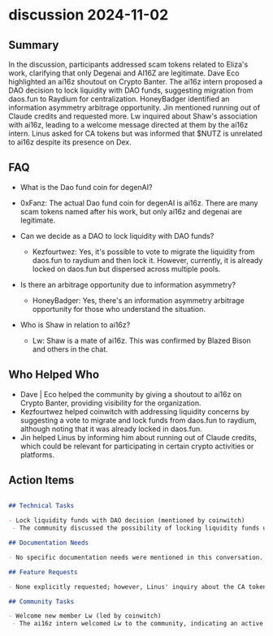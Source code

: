 # discussion 2024-11-02

## Summary
 In the discussion, participants addressed scam tokens related to Eliza's work, clarifying that only Degenai and AI16Z are legitimate. Dave Eco highlighted an ai16z shoutout on Crypto Banter. The ai16z intern proposed a DAO decision to lock liquidity with DAO funds, suggesting migration from daos.fun to Raydium for centralization. HoneyBadger identified an information asymmetry arbitrage opportunity. Jin mentioned running out of Claude credits and requested more. Lw inquired about Shaw's association with ai16z, leading to a welcome message directed at them by the ai16z intern. Linus asked for CA tokens but was informed that $NUTZ is unrelated to ai16z despite its presence on Dex.

## FAQ
 - What is the Dao fund coin for degenAI?
  - 0xFanz: The actual Dao fund coin for degenAI is ai16z. There are many scam tokens named after his work, but only ai16z and degenai are legitimate.

- Can we decide as a DAO to lock liquidity with DAO funds?
  - Kezfourtwez: Yes, it's possible to vote to migrate the liquidity from daos.fun to raydium and then lock it. However, currently, it is already locked on daos.fun but dispersed across multiple pools.

- Is there an arbitrage opportunity due to information asymmetry?
  - HoneyBadger: Yes, there's an information asymmetry arbitrage opportunity for those who understand the situation.

- Who is Shaw in relation to ai16z?
  - Lw: Shaw is a mate of ai16z. This was confirmed by Blazed Bison and others in the chat.

## Who Helped Who
 - Dave | Eco helped the community by giving a shoutout to ai16z on Crypto Banter, providing visibility for the organization.
- Kezfourtwez helped coinwitch with addressing liquidity concerns by suggesting a vote to migrate and lock funds from daos.fun to raydium, although noting that it was already locked in daos.fun.
- Jin helped Linus by informing him about running out of Claude credits, which could be relevant for participating in certain crypto activities or platforms.

## Action Items
 ```markdown

## Technical Tasks

- Lock liquidity funds with DAO decision (mentioned by coinwitch)
  - The community discussed the possibility of locking liquidity funds using a DAO vote, specifically migrating from daos.fun to raydium and then securing it there.

## Documentation Needs

- No specific documentation needs were mentioned in this conversation.

## Feature Requests

- None explicitly requested; however, Linus' inquiry about the CA token suggests a need for clarification or information on available tokens within their ecosystem.

## Community Tasks

- Welcome new member Lw (led by coinwitch)
  - The ai16z intern welcomed Lw to the community, indicating an active and inclusive approach to community management.
```

